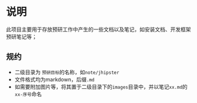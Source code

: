 # 说明

此项目主要用于存放预研工作中产生的一些文档以及笔记，如安装文档、开发框架预研笔记等；

## 规约

- 二级目录为 `预研目标`的名称，如`note/jhipster`
- 文件格式均为markdown，后缀`.md`
- 如需要附加图片等，将其置于二级目录下的`images`目录中，并以笔记`xx.md`的`xx-序号`命名
